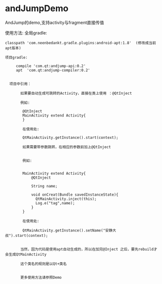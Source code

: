 # andJumpDemo
AndJump的demo,支持activity与fragment直接传值



使用方法:
    全局gradle: 
    
    classpath 'com.neenbedankt.gradle.plugins:android-apt:1.8'  (修改成当前apt版本)
    
    项目gradle:  
     
         compile 'com.qt:andjump-api:0.2'
         apt  'com.qt:andjump-compiler:0.2'
         
      
      项目中引用：
        
           如果要自动生成可跳转的Activity，直接在类上使用 ：@QtInject
           
           例如: 
            
            @QtInject
            MainActivity extend Activity{
            }
            
            在使用处:
            
            QtMainActivity.getInstance().start(context);
            
            如果需要带参数跳转，在相应的参数前加上@QtInject
            
           
            例如:
            
             
            MainActivity extend Activity{
                @QtInject 
                
                String name;
                
                void onCreat(Bundle savedInstanceState){
                  QtMainActivity.inject(this);
                  Log.e("tag",name);
                }
            }
            
            在使用处:
            
            QtMainActivity.getInstance().setName("安静大叔").start(context);
            
            
           当然，因为代码是使用apt自动生成的，所以在加完@Inject 之后，要先rebuild才会生成QtMainActivity
           
           这个类名的规则是以Qt+类名
           
           
           更多使用方法请参照Demo
           
         


